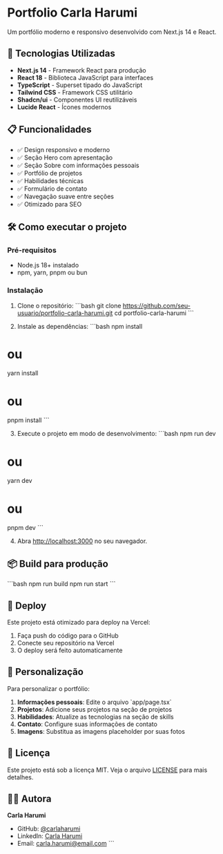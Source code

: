 # Portfolio Carla Harumi

Um portfólio moderno e responsivo desenvolvido com Next.js 14 e React.

## 🚀 Tecnologias Utilizadas

- **Next.js 14** - Framework React para produção
- **React 18** - Biblioteca JavaScript para interfaces
- **TypeScript** - Superset tipado do JavaScript
- **Tailwind CSS** - Framework CSS utilitário
- **Shadcn/ui** - Componentes UI reutilizáveis
- **Lucide React** - Ícones modernos

## 📋 Funcionalidades

- ✅ Design responsivo e moderno
- ✅ Seção Hero com apresentação
- ✅ Seção Sobre com informações pessoais
- ✅ Portfólio de projetos
- ✅ Habilidades técnicas
- ✅ Formulário de contato
- ✅ Navegação suave entre seções
- ✅ Otimizado para SEO

## 🛠️ Como executar o projeto

### Pré-requisitos

- Node.js 18+ instalado
- npm, yarn, pnpm ou bun

### Instalação

1. Clone o repositório:
\`\`\`bash
git clone https://github.com/seu-usuario/portfolio-carla-harumi.git
cd portfolio-carla-harumi
\`\`\`

2. Instale as dependências:
\`\`\`bash
npm install
# ou
yarn install
# ou
pnpm install
\`\`\`

3. Execute o projeto em modo de desenvolvimento:
\`\`\`bash
npm run dev
# ou
yarn dev
# ou
pnpm dev
\`\`\`

4. Abra [http://localhost:3000](http://localhost:3000) no seu navegador.

## 📦 Build para produção

\`\`\`bash
npm run build
npm run start
\`\`\`

## 🚀 Deploy

Este projeto está otimizado para deploy na Vercel:

1. Faça push do código para o GitHub
2. Conecte seu repositório na Vercel
3. O deploy será feito automaticamente

## 📝 Personalização

Para personalizar o portfólio:

1. **Informações pessoais**: Edite o arquivo \`app/page.tsx\`
2. **Projetos**: Adicione seus projetos na seção de projetos
3. **Habilidades**: Atualize as tecnologias na seção de skills
4. **Contato**: Configure suas informações de contato
5. **Imagens**: Substitua as imagens placeholder por suas fotos

## 📄 Licença

Este projeto está sob a licença MIT. Veja o arquivo [LICENSE](LICENSE) para mais detalhes.

## 👩‍💻 Autora

**Carla Harumi**
- GitHub: [@carlaharumi](https://github.com/carlaharumi)
- LinkedIn: [Carla Harumi](https://linkedin.com/in/carlaharumi)
- Email: carla.harumi@email.com
\`\`\`
